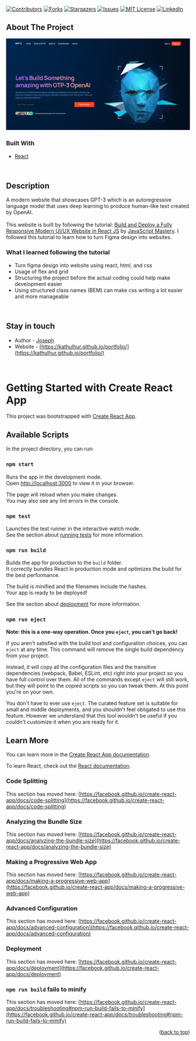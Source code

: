 <div id="top"></div>
<!--
*** Thanks for checking out the Best-README-Template. If you have a suggestion
*** that would make this better, please fork the repo and create a pull request
*** or simply open an issue with the tag "enhancement".
*** Don't forget to give the project a star!
*** Thanks again! Now go create something AMAZING! :D
-->



<!-- PROJECT SHIELDS -->
<!--
*** I'm using markdown "reference style" links for readability.
*** Reference links are enclosed in brackets [ ] instead of parentheses ( ).
*** See the bottom of this document for the declaration of the reference variables
*** for contributors-url, forks-url, etc. This is an optional, concise syntax you may use.
*** https://www.markdownguide.org/basic-syntax/#reference-style-links
-->
[![Contributors][contributors-shield]][contributors-url]
[![Forks][forks-shield]][forks-url]
[![Stargazers][stars-shield]][stars-url]
[![Issues][issues-shield]][issues-url]
[![MIT License][license-shield]][license-url]
[![LinkedIn][linkedin-shield]][linkedin-url]

<!-- ABOUT THE PROJECT -->
## About The Project

[![Product Name Screen Shot][product-screenshot]](https://kathulhur.github.io/ModernWebsite/)

### Built With
* [React](https://reactjs.org/)

<br />

## Description
A modern website that showcases GPT-3 which is an autoregressive language model that uses deep learning to produce human-like text created by OpenAI.
<br>
<br>
This website is built by following the tutorial: [Build and Deploy a Fully Responsive Modern UI/UX Website in React JS](https://www.youtube.com/watch?v=LMagNcngvcU) by [JavaScript Mastery](https://www.youtube.com/c/JavaScriptMastery).
I followed this tutorial to learn how to turn Figma design into websites.

### What I learned following the tutorial

* Turn figma design into website using react, html, and css
* Usage of flex and grid
* Structuring the project before the actual coding could help make development easier
* Using structured class names (BEM) can make css writing a lot easier and more manageable

<br />

## Stay in touch

- Author - [Joseph](https://github.com/kathulhur)
- Website - [https://kathulhur.github.io/portfolio/](https://kathulhur.github.io/portfolio/)

<br />

# Getting Started with Create React App

This project was bootstrapped with [Create React App](https://github.com/facebook/create-react-app).

## Available Scripts

In the project directory, you can run:

### `npm start`

Runs the app in the development mode.\
Open [http://localhost:3000](http://localhost:3000) to view it in your browser.

The page will reload when you make changes.\
You may also see any lint errors in the console.

### `npm test`

Launches the test runner in the interactive watch mode.\
See the section about [running tests](https://facebook.github.io/create-react-app/docs/running-tests) for more information.

### `npm run build`

Builds the app for production to the `build` folder.\
It correctly bundles React in production mode and optimizes the build for the best performance.

The build is minified and the filenames include the hashes.\
Your app is ready to be deployed!

See the section about [deployment](https://facebook.github.io/create-react-app/docs/deployment) for more information.

### `npm run eject`

**Note: this is a one-way operation. Once you `eject`, you can't go back!**

If you aren't satisfied with the build tool and configuration choices, you can `eject` at any time. This command will remove the single build dependency from your project.

Instead, it will copy all the configuration files and the transitive dependencies (webpack, Babel, ESLint, etc) right into your project so you have full control over them. All of the commands except `eject` will still work, but they will point to the copied scripts so you can tweak them. At this point you're on your own.

You don't have to ever use `eject`. The curated feature set is suitable for small and middle deployments, and you shouldn't feel obligated to use this feature. However we understand that this tool wouldn't be useful if you couldn't customize it when you are ready for it.

## Learn More

You can learn more in the [Create React App documentation](https://facebook.github.io/create-react-app/docs/getting-started).

To learn React, check out the [React documentation](https://reactjs.org/).

### Code Splitting

This section has moved here: [https://facebook.github.io/create-react-app/docs/code-splitting](https://facebook.github.io/create-react-app/docs/code-splitting)

### Analyzing the Bundle Size

This section has moved here: [https://facebook.github.io/create-react-app/docs/analyzing-the-bundle-size](https://facebook.github.io/create-react-app/docs/analyzing-the-bundle-size)

### Making a Progressive Web App

This section has moved here: [https://facebook.github.io/create-react-app/docs/making-a-progressive-web-app](https://facebook.github.io/create-react-app/docs/making-a-progressive-web-app)

### Advanced Configuration

This section has moved here: [https://facebook.github.io/create-react-app/docs/advanced-configuration](https://facebook.github.io/create-react-app/docs/advanced-configuration)

### Deployment

This section has moved here: [https://facebook.github.io/create-react-app/docs/deployment](https://facebook.github.io/create-react-app/docs/deployment)

### `npm run build` fails to minify

This section has moved here: [https://facebook.github.io/create-react-app/docs/troubleshooting#npm-run-build-fails-to-minify](https://facebook.github.io/create-react-app/docs/troubleshooting#npm-run-build-fails-to-minify)



<p align="right">(<a href="#top">back to top</a>)</p>


[contributors-shield]: https://img.shields.io/github/contributors/kathulhur/url-shortener.svg?style=for-the-badge
[contributors-url]: https://github.com/kathulhur/url-shortener/graphs/contributors
[forks-shield]: https://img.shields.io/github/forks/kathulhur/url-shortener.svg?style=for-the-badge
[forks-url]: https://github.com/kathulhur/url-shortener/network/members
[stars-shield]: https://img.shields.io/github/stars/kathulhur/url-shortener.svg?style=for-the-badge
[stars-url]: https://github.com/kathulhur/url-shortener/stargazers
[issues-shield]: https://img.shields.io/github/issues/kathulhur/url-shortener.svg?style=for-the-badge
[issues-url]: https://github.com/kathulhur/url-shortener/issues
[license-shield]: https://img.shields.io/github/license/kathulhur/url-shortener.svg?style=for-the-badge
[license-url]: https://github.com/kathulhur/url-shortener/blob/master/LICENSE.txt
[linkedin-shield]: https://img.shields.io/badge/-LinkedIn-black.svg?style=for-the-badge&logo=linkedin&colorB=555
[linkedin-url]: https://linkedin.com/in/joseph-karl-crisostomo-aa009021b
[product-screenshot]: public/screenshot.png
